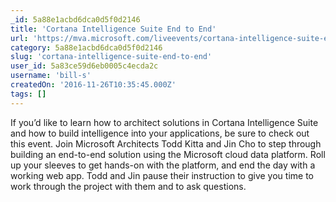 ```yaml
---
_id: 5a88e1acbd6dca0d5f0d2146
title: 'Cortana Intelligence Suite End to End'
url: 'https://mva.microsoft.com/liveevents/cortana-intelligence-suite-end-to-end'
category: 5a88e1acbd6dca0d5f0d2146
slug: 'cortana-intelligence-suite-end-to-end'
user_id: 5a83ce59d6eb0005c4ecda2c
username: 'bill-s'
createdOn: '2016-11-26T10:35:45.000Z'
tags: []
---
```


If you’d like to learn how to architect solutions in Cortana Intelligence Suite and how to build intelligence into your applications, be sure to check out this event. Join Microsoft Architects Todd Kitta and Jin Cho to step through building an end-to-end solution using the Microsoft cloud data platform. Roll up your sleeves to get hands-on with the platform, and end the day with a working web app. Todd and Jin pause their instruction to give you time to work through the project with them and to ask questions.
